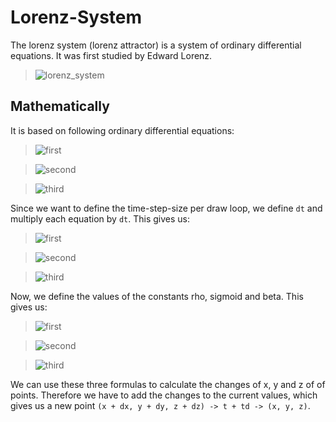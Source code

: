 # Lorenz-System
The lorenz system (lorenz attractor) is a system of ordinary differential equations. It was first studied by Edward Lorenz.

> ![lorenz_system](https://github.com/moritzmitterdorfer/Lorenz-System/blob/master/imgs/screen.png)


## Mathematically
It is based on following ordinary differential equations:

> ![first](https://github.com/moritzmitterdorfer/Lorenz-System/blob/master/imgs/first.png)

> ![second](https://github.com/moritzmitterdorfer/Lorenz-System/blob/master/imgs/second.png)

> ![third](https://github.com/moritzmitterdorfer/Lorenz-System/blob/master/imgs/third.png)

Since we want to define the time-step-size per draw loop, we define `dt` and multiply each equation by `dt`. This gives us:

> ![first](https://github.com/moritzmitterdorfer/Lorenz-System/blob/master/imgs/first_dt.png)

> ![second](https://github.com/moritzmitterdorfer/Lorenz-System/blob/master/imgs/second_dt.png)

> ![third](https://github.com/moritzmitterdorfer/Lorenz-System/blob/master/imgs/third_dt.png)

Now, we define the values of the constants rho, sigmoid and beta. This gives us:

> ![first](https://github.com/moritzmitterdorfer/Lorenz-System/blob/master/imgs/first_num.png)

> ![second](https://github.com/moritzmitterdorfer/Lorenz-System/blob/master/imgs/second_num.png)

> ![third](https://github.com/moritzmitterdorfer/Lorenz-System/blob/master/imgs/third_num.png)

We can use these three formulas to calculate the changes of x, y and z of of points. Therefore we have to add the changes to the current values, which gives us a new point `(x + dx, y + dy, z + dz) -> t + td -> (x, y, z)`.
